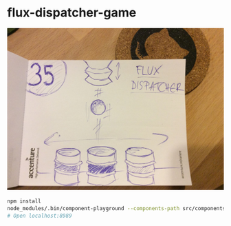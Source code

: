 # flux-dispatcher-game

![Draft](master-plan.jpg)

```bash
npm install
node_modules/.bin/component-playground --components-path src/components
# Open localhost:8989
```
